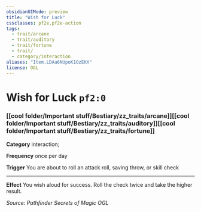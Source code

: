 ```yaml
---
obsidianUIMode: preview
title: "Wish for Luck"
cssclasses: pf2e,pf2e-action
tags:
  - trait/arcane
  - trait/auditory
  - trait/fortune
  - trait/
  - category/interaction
aliases: "Item.LDAa6NUpoK1OzEKX"
license: OGL
---
```

# Wish for Luck `pf2:0`

### [[cool folder/Important stuff/Bestiary/zz_traits/arcane]][[cool folder/Important stuff/Bestiary/zz_traits/auditory]][[cool folder/Important stuff/Bestiary/zz_traits/fortune]]

**Category** interaction; 




**Frequency** once per day

**Trigger** You are about to roll an attack roll, saving throw, or skill check

* * *

**Effect** You wish aloud for success. Roll the check twice and take the higher result.

*Source: Pathfinder Secrets of Magic*
*OGL*